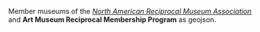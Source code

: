 Member museums of the [*North American Reciprocal Museum Association*](https://sites.google.com/site/northamericanreciprocalmuseums/north-american-reciprocal-museum-listing) and **Art Museum Reciprocal Membership Program** as geojson.
